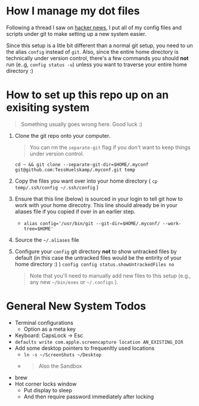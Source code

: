 # How I manage my dot files

Following a thread I saw on [hacker news](https://news.ycombinator.com/item?id=11070797), I put all of my config files and scripts under git to make setting up a new system easier.

Since this setup is a litle bit different than a normal git setup, you need to un the alias `config` instead of `git`. Also, since the entire home directory is technically under version control, there's a few commands you should **not** run (e..g, `config status -u`) unless you want to traverse your entire home directory :)

# How to set up this repo up on an exisiting system

> Something usually goes wrong here. Good luck :)

1. Clone the git repo onto your computer.

   > You can rm the `separate-git` flag if you don't want to keep things under version control.

   `cd ~ && git clone --separate-git-dir=$HOME/.myconf git@github.com:TessHuelskamp/.myconf.git temp`

1. Copy the files you want over into your home directory ( `cp temp/.ssh/config ~/.ssh/config` )
1. Ensure that this line (below) is sourced in your login to tell git how to work with your home direcotry. This line should already be in your aliases file if you copied if over in an earlier step.
   - `alias config='/usr/bin/git --git-dir=$HOME/.myconf/ --work-tree=$HOME'`
1. Source the `~/.aliases` file
1. Configure your `config` git directory **not** to show untracked files by default (in this case the untracked files would be the entirity of your home directory :) )
   `config config status.showUntrackedFiles no`
   > Note that you'll need to manually add new files to this setup (e.g., any new `~/bin/exes` or `~/.configs` ).

# General New System Todos

- Terminal configurations
  - Option as a meta key
- Keyboard: CapsLock -> Esc
- `defaults write com.apple.screencapture location AN_EXISTING_DIR`
- Add some desktop pointers to frequenltly used locations
  - `ln -s ~/ScreenShots ~/Desktop`
  - > Also the Sandbox
- brew
- Hot corner locks window
  - Put display to sleep
  - And then require password immediately after locking

